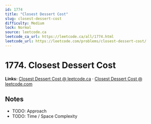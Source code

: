 ```yaml
--- 
id: 1774
title: "Closest Dessert Cost"
slug: closest-dessert-cost
difficulty: Medium
lock: Normal
source: leetcode.ca
leetcode_ca_url: https://leetcode.ca/all/1774.html
leetcode_url: https://leetcode.com/problems/closest-dessert-cost/
---
```


# 1774. Closest Dessert Cost

**Links:** [Closest Dessert Cost @ leetcode.ca](https://leetcode.ca/all/1774.html) · [Closest Dessert Cost @ leetcode.com](https://leetcode.com/problems/closest-dessert-cost/)

## Notes
- TODO: Approach
- TODO: Time / Space Complexity
